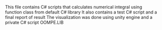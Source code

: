 This file contains C# scripts that calculates numerical integral using function class from default C# library
It also contains a test C# script and a final report of result
The visualization was done using unity engine and a private C# script OOMPE.LIB
